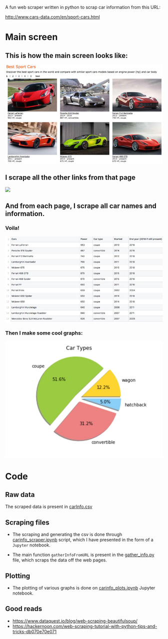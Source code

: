 A fun web scraper written in python to scrap car information from this URL:

http://www.cars-data.com/en/sport-cars.html

# Main screen

## This is how the main screen looks like:

![](https://github.com/prashantgupta24/python-web-scraper/blob/master/images/main_screen.jpg)

## I scrape all the other links from that page

![](https://github.com/prashantgupta24/python-web-scraper/blob/master/images/links.jpg)

## And from each page, I scrape all car names and information.

### Voila!

![](https://github.com/prashantgupta24/python-web-scraper/blob/master/images/csv.jpg)

### Then I make some cool graphs:

![](https://github.com/prashantgupta24/python-web-scraper/blob/master/images/car%20pie%20chart.jpg)

# Code

## Raw data
The scraped data is present in [carInfo.csv](https://github.com/prashantgupta24/python-web-scraper/blob/dev/src/carInfo.csv)

## Scraping files

- The scraping and generating the csv is done through [carinfo_scraper.ipynb](https://github.com/prashantgupta24/python-web-scraper/blob/master/src/carinfo_scraper.ipynb) script, which I have presented in the form of a `Jupyter` notebook. 

- The main function `gatherInfoFromURL` is present in the [gather_info.py](https://github.com/prashantgupta24/python-web-scraper/blob/master/src/gather_info.py) file, which scraps the data off the web pages.

## Plotting
- The plotting of various graphs is done on [carinfo_plots.ipynb](https://github.com/prashantgupta24/python-web-scraper/blob/master/src/carinfo_plots.ipynb) Jupyter notebook.


## Good reads
- https://www.dataquest.io/blog/web-scraping-beautifulsoup/
- https://hackernoon.com/web-scraping-tutorial-with-python-tips-and-tricks-db070e70e071
